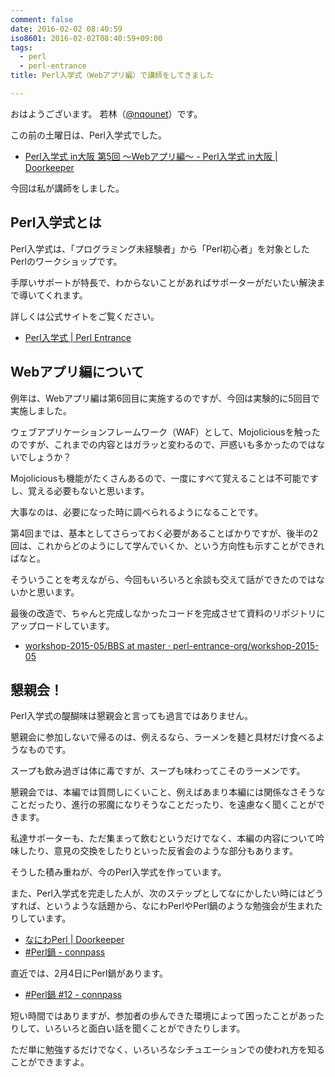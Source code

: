 ```yaml
---
comment: false
date: 2016-02-02 08:40:59
iso8601: 2016-02-02T08:40:59+09:00
tags:
  - perl
  - perl-entrance
title: Perl入学式（Webアプリ編）で講師をしてきました

---
```


<p>おはようございます。
若林（<a href="https://twitter.com/nqounet">@nqounet</a>）です。</p>

<p>この前の土曜日は、Perl入学式でした。</p>

<ul>
<li><a href="https://perl-entrance-osaka.doorkeeper.jp/events/36826">Perl入学式 in大阪 第5回 〜Webアプリ編〜 - Perl入学式 in大阪 | Doorkeeper</a></li>
</ul>

<p>今回は私が講師をしました。</p>



<h2>Perl入学式とは</h2>

<p>Perl入学式は、「プログラミング未経験者」から「Perl初心者」を対象としたPerlのワークショップです。</p>

<p>手厚いサポートが特長で、わからないことがあればサポーターがだいたい解決まで導いてくれます。</p>

<p>詳しくは公式サイトをご覧ください。</p>

<ul>
<li><a href="http://www.perl-entrance.org/">Perl入学式 | Perl Entrance</a></li>
</ul>

<h2>Webアプリ編について</h2>

<p>例年は、Webアプリ編は第6回目に実施するのですが、今回は実験的に5回目で実施しました。</p>

<p>ウェブアプリケーションフレームワーク（WAF）として、Mojoliciousを触ったのですが、これまでの内容とはガラッと変わるので、戸惑いも多かったのではないでしょうか？</p>

<p>Mojoliciousも機能がたくさんあるので、一度にすべて覚えることは不可能ですし、覚える必要もないと思います。</p>

<p>大事なのは、必要になった時に調べられるようになることです。</p>

<p>第4回までは、基本としてさらっておく必要があることばかりですが、後半の2回は、これからどのようにして学んでいくか、という方向性も示すことができればなと。</p>

<p>そういうことを考えながら、今回もいろいろと余談も交えて話ができたのではないかと思います。</p>

<p>最後の改造で、ちゃんと完成しなかったコードを完成させて資料のリポジトリにアップロードしています。</p>

<ul>
<li><a href="https://github.com/perl-entrance-org/workshop-2015-05/blob/master/answer_sample/osaka/nqounet/BBS">workshop-2015-05/BBS at master · perl-entrance-org/workshop-2015-05</a></li>
</ul>

<h2>懇親会！</h2>

<p>Perl入学式の醍醐味は懇親会と言っても過言ではありません。</p>

<p>懇親会に参加しないで帰るのは、例えるなら、ラーメンを麺と具材だけ食べるようなものです。</p>

<p>スープも飲み過ぎは体に毒ですが、スープも味わってこそのラーメンです。</p>

<p>懇親会では、本編では質問しにくいこと、例えばあまり本編には関係なさそうなことだったり、進行の邪魔になりそうなことだったり、を遠慮なく聞くことができます。</p>

<p>私達サポーターも、ただ集まって飲むというだけでなく、本編の内容について吟味したり、意見の交換をしたりといった反省会のような部分もあります。</p>

<p>そうした積み重ねが、今のPerl入学式を作っています。</p>

<p>また、Perl入学式を完走した人が、次のステップとしてなにかしたい時にはどうすれば、というような話題から、なにわPerlやPerl鍋のような勉強会が生まれたりしています。</p>

<ul>
<li><a href="https://naniwaperl.doorkeeper.jp/">なにわPerl | Doorkeeper</a></li>
<li><a href="https://perlnabe.connpass.com/">#Perl鍋 - connpass</a></li>
</ul>

<p>直近では、2月4日にPerl鍋があります。</p>

<ul>
<li><a href="https://perlnabe.connpass.com/event/24946/">#Perl鍋 #12 - connpass</a></li>
</ul>

<p>短い時間ではありますが、参加者の歩んできた環境によって困ったことがあったりして、いろいろと面白い話を聞くことができたりします。</p>

<p>ただ単に勉強するだけでなく、いろいろなシチュエーションでの使われ方を知ることができますよ。</p>
    	